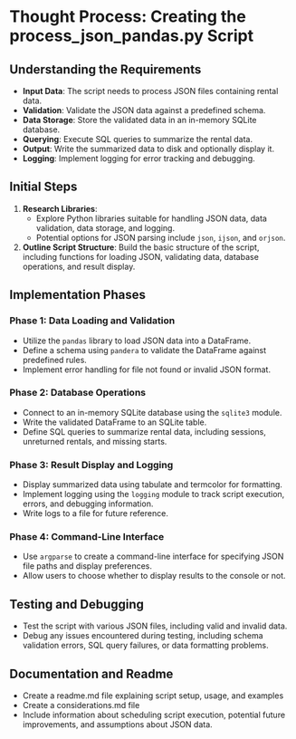 # Thought Process: Creating the process_json_pandas.py Script

## Understanding the Requirements
- **Input Data**: The script needs to process JSON files containing rental data.
- **Validation**: Validate the JSON data against a predefined schema.
- **Data Storage**: Store the validated data in an in-memory SQLite database.
- **Querying**: Execute SQL queries to summarize the rental data.
- **Output**: Write the summarized data to disk and optionally display it.
- **Logging**: Implement logging for error tracking and debugging.

## Initial Steps
1. **Research Libraries**: 
    - Explore Python libraries suitable for handling JSON data, data validation, data storage, and logging.
    - Potential options for JSON parsing include `json`, `ijson`, and `orjson`.
2. **Outline Script Structure**: Build the basic structure of the script, including functions for loading JSON, validating data, database operations, and result display.

## Implementation Phases
### Phase 1: Data Loading and Validation
- Utilize the `pandas` library to load JSON data into a DataFrame.
- Define a schema using `pandera` to validate the DataFrame against predefined rules.
- Implement error handling for file not found or invalid JSON format.

### Phase 2: Database Operations
- Connect to an in-memory SQLite database using the `sqlite3` module.
- Write the validated DataFrame to an SQLite table.
- Define SQL queries to summarize rental data, including sessions, unreturned rentals, and missing starts.

### Phase 3: Result Display and Logging
- Display summarized data using tabulate and termcolor for formatting.
- Implement logging using the `logging` module to track script execution, errors, and debugging information.
- Write logs to a file for future reference.

### Phase 4: Command-Line Interface
- Use `argparse` to create a command-line interface for specifying JSON file paths and display preferences.
- Allow users to choose whether to display results to the console or not.

## Testing and Debugging
- Test the script with various JSON files, including valid and invalid data.
- Debug any issues encountered during testing, including schema validation errors, SQL query failures, or data formatting problems.

## Documentation and Readme
- Create a readme.md file explaining script setup, usage, and examples
- Create a considerations.md file 
- Include information about scheduling script execution, potential future improvements, and assumptions about JSON data.

